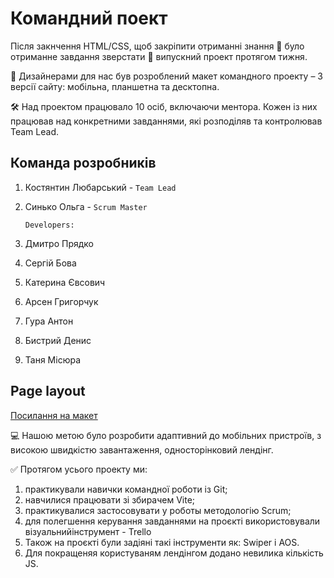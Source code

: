 # Командний поект

Після закнчення HTML/CSS, щоб закріпити отриманні знання 📌 було отриманне
завдання зверстати 📃 випускний проект протягом тижня.

🎨 Дизайнерами для нас був розроблений макет командного проекту – 3 версії
сайту: мобільна, планшетна та десктопна.

🛠️ Над проектом працювало 10 осіб, включаючи ментора. Кожен із них працював над
конкретними завданнями, які розподіляв та контролював Team Lead.

## Команда розробників

1. Костянтин Любарський - `Team Lead`
2. Синько Ольга - `Scrum Master`

   `Developers:`

3. Дмитро Прядко
4. Сергій Бова
5. Катерина Євсович
6. Арсен Григорчук
7. Гура Антон
8. Бистрий Денис
9. Таня Місюра

## Page layout

[Посилання на макет](https://www.figma.com/file/ObvvH4JjCuw8gBzYmiLIII/GreenHarvest?type=design&node-id=11016-38&mode=design&t=meGNJjlkQuCpVTfv-0)

💻 Нашою метою було розробити адаптивний до мобільних пристроїв, з високою
швидкістю завантаження, односторінковий лендінг.

✅ Протягом усього проекту ми:

1. практикували навички командної роботи із Git;
2. навчилися працювати зі збирачем Vite;
3. практикувалися застосовувати у роботы методологію Scrum;
4. для полегшення керування завданнями на проєкті використовували
   візуальнийінструмент - Trello
5. Також на проєкті були задіяні такі інструменти як: Swiper і AOS.
6. Для покращеняя користуваням лендінгом додано невилика кількість JS.
